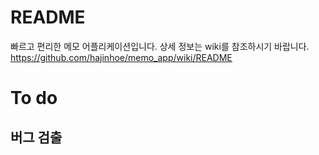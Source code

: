 # README
빠르고 편리한 메모 어플리케이션입니다. 상세 정보는 wiki를 참조하시기 바랍니다.
https://github.com/hajinhoe/memo_app/wiki/README

# To do
## 버그 검출
